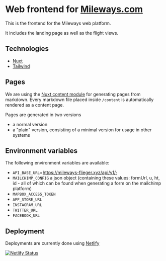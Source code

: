 # Web frontend for [Mileways.com](https://www.mileways.com)

This is the frontend for the Mileways web platform.

It includes the landing page as well as the flight views.

## Technologies
- [Nuxt](https://nuxtjs.org/)
- [Tailwind](https://tailwindcss.com/)

## Pages

We are using the [Nuxt content module](https://content.nuxtjs.org/) for generating pages from markdown.
Every markdown file placed inside `/content` is automatically rendered as a content page.

Pages are generated in two versions
- a normal version
- a "plain" version, consisting of a minimal version for usage in other systems

## Environment variables

The following environment variables are available:
- `API_BASE_URL`=https://mileways-flieger.xyz/api/v1/;
- `MAILCHIMP_CONFIG` a json object (containing these values: formUrl, u, ht, id - all of which can be found when generating a form on the mailchimp platform)
- `MAPBOX_ACCESS_TOKEN`
- `APP_STORE_URL`
- `INSTAGRAM_URL`
- `TWITTER_URL`
- `FACEBOOK_URL`

## Deployment
Deployments are currently done using [Netlify](https://www.netlify.com/)

[![Netlify Status](https://api.netlify.com/api/v1/badges/072bf2d1-89be-4075-9d7a-1919b830d607/deploy-status)](https://app.netlify.com/sites/mileways/deploys)
